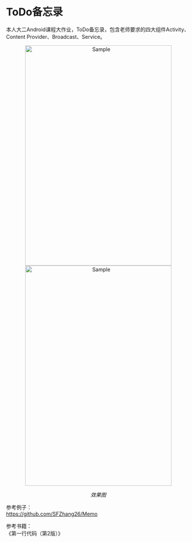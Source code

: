 # ToDo备忘录
本人大二Android课程大作业，ToDo备忘录，包含老师要求的四大组件Activity、Content Provider、Broadcast、Service。


<p align="center">
	<img src="https://github.com/lojoyo/ToDo_Memorandum/blob/master/Picture/main.jpg" alt="Sample"  width="400" height="600">
  <img src="https://github.com/lojoyo/ToDo_Memorandum/blob/master/Picture/edit.jpg" alt="Sample"  width="400" height="600">
	<p align="center">
		<em>效果图</em>
	</p>
</p>



参考例子：  
https://github.com/SFZhang26/Memo


参考书籍：  
《第一行代码（第2版）》
